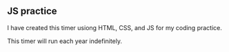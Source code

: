 ## JS practice

I have created this timer usiong HTML, CSS, and JS for my coding practice.

This timer will run each year indefinitely.
